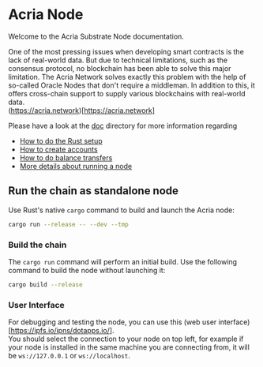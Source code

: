 
# Acria Node

Welcome to the Acria Substrate Node documentation. 

One of the most pressing issues when developing smart contracts is the lack of real-world data. But due to technical limitations, such as the consensus protocol, no blockchain has been able to solve this major limitation. The Acria Network solves exactly this problem with the help of so-called Oracle Nodes that don't require a middleman. In addition to this, it offers cross-chain support to supply various blockchains with real-world data.  
(https://acria.network)[https://acria.network]

Please have a look at the [doc](./doc) directory for more information regarding
* [How to do the Rust setup](./doc/rust-setup.md)
* [How to create accounts](./doc/create-accounts.md)
* [How to do balance transfers](./doc/balance-transfers.md)
* [More details about running a node](./doc/run-node.md)
## Run the chain as standalone node

Use Rust's native `cargo` command to build and launch the Acria node:

```sh
cargo run --release -- --dev --tmp
```
### Build the chain

The `cargo run` command will perform an initial build. Use the following command to build the node
without launching it:

```sh
cargo build --release
```

### User Interface

For debugging and testing the node, you can use this (web user interface)[https://ipfs.io/ipns/dotapps.io/].  
You should select the connection to your node on top left, for example if your node is installed in the same machine you are connecting from,
it will be `ws://127.0.0.1`   or `ws://localhost`.


